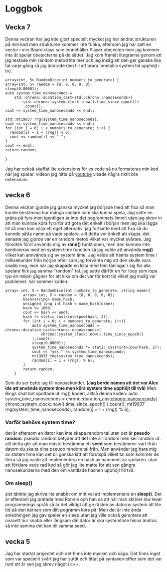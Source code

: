 # Loggbok

## Vecka 7

Denna veckan har jag inte gjort speciellt mycket jag har ändrat strukturen på min kod men strukturen kommer inte funka, eftersom jag har satt en vector i min Board class som innnehåller Player obejecten men jag kommer inte åt spelar obejecterna på de sättet. Jag kom framåt litegranna genom att jag testade min random metod lite mer och jag insåg att den ger ganska lika tal varje gång så jag ändrade den till att brara innehålla system tid upphöjt i tre.

	array<int, 5> RandomDice(int numbers_to_generate) {
    array<int, 5> random = {0, 0, 0, 0, 0};
    sleep(0.00001);
    auto system_time_nanoseconds =
        std::chrono::duration_cast<std::chrono::nanoseconds>(
            std::chrono::system_clock::now().time_since_epoch())
            .count();
    cout << system_time_nanoseconds << endl;

    std::mt19937 rng(system_time_nanoseconds);
    cout << system_time_nanoseconds << endl;
    for (int i = 0; i < numbers_to_generate; i++) {
      random[i] = 1 + (rng() % 6);
      cout << random[i] << " ";
    }
    cout << endl;
    return random;
  }

Jag har också skaffat lite extensions för vs code så nu formateras min kod när jag sparar. 
videon jag hitta på [youtube](https://www.youtube.com/watch?v=q2IVvPGjiaU) visade några riktit bra extensions.

## vecka 6

Denna veckan gjorde jag ganska mycket jag började med att fixa så man kunde bestämma hur många spelare som ska 
kunna spela, Jag satte en gräns på fyra men igentligen är inte det pogrammets limmit utan jag skrev in att man 
kunnde köra fyra för att göra det enkelt i början men jag ska lägga till så man kan välja ett eget alternativ. 
jag fortsatte med att fixa så du kunnde sätta namn på varje spelare. allt detta ver änkelt att skapa. det 
senaste jag gjorde var en random metod vilket var mycket svårare. Jag försökte först använda mig av **rand()** 
funktionen, men den kunnde inte kombineras med en system time function så jag valde att använda **rng()** 
vilket kan annvända sig av system time. Jag valde att hämta system time i millisekunder från början efter som 
jag förvänta mig att den skulle vara snabb nog, men när jag skapade en lista med fem täningar i sig för alla 
spelare fick jag samma "random" tal. jag satte därför en for loop som lopa typ en miljon gågner för att kika om 
det var för kort tid vilket jag insåg var problemet. här kommer koden: 

    array< int, 5 > RandomDice(int numbers_to_generate, string name){
			array< int, 5 > random = {0, 0, 0, 0, 0};
			hash<string> name_hash;
			unsigned long int hash = name_hash(name);
			hash %= 1000;
			cout << hash << endl;
			hash *= static_cast<int>(pow(hash, 2));
			for (int i = 0; i < numbers_to_generate; i++){
				auto system_time_nanoseconds = chrono::duration_cast<chrono::nanoseconds>(
        			chrono::system_clock::now().time_since_epoch()
    			).count();
				sleep(0.00001);
				system_time_nanoseconds *= static_cast<int>(pow(hash, 2));
				cout << "yes " << system_time_nanoseconds;
				mt19937 rng(system_time_nanoseconds);
				random[i] = 1 + (rng() % 6);
			}
			return random;
		}

Som du ser bytte jag till nanosekunder. **(Jag borde nämna att det var Alex ide att använda system time men 
köra system time upphöjt till två)**
Men Bings chat bot spottade ut rng() koden, alltså denna koden:
	auto system_time_nanoseconds = chrono::duration_cast<chrono::nanoseconds>(
        			chrono::system_clock::now().time_since_epoch()
    			).count();
	mt19937 rng(system_time_nanoseconds);
	random[i] = 1 + (rng() % 6);

### **Varför behövs system time?**

det är eftersom en dator kan inte skapa random tal utan det är **pseudo random**. pseudo random betyder att det 
inte är random men ser random ut. allt detta gör att man måste bestämma ett **seed** som bestämmer vart ifrån 
datorn du ska ta dina pseudo random tal från. Men använder jag bara mig av ststem time kan det bli ganska lätt 
att förutspå vilket tal som kommer de förra så jag valde att implementera en hash av nammnet av spelaren. utan 
att förklara varje rad kod så gör jag lite matte för att sen gångra nanosekunderna med den om vandlade hashen 
upphöjt till två. 

### **Om sleep()**

sist tänkte jag skriva lite snabbt om mitt val att implementera en **sleep()**. Det är eftersom jag pratade med 
Ronnie och han sa att när man skriver low level programerings språk så är det viktigt att ge rästen av datorns 
system att lite tid på den kärnan som ditt pogramm körs på. Men det är inte ända anledningen jag gav speler en 
sleep utan jag ville också garantera att ovasett hur snabb eller långsam din dator är ska systemtime hinna 
ändras så inte samma det kan bli samma seed.

## vecka 5

Jag har startat projectet och det finns inte mycket och säga. Det finns inget som var speciellt svårt jag har suttit och tittat på syntaxen effter som det var runt ett år sen jag skrev något i c++.


